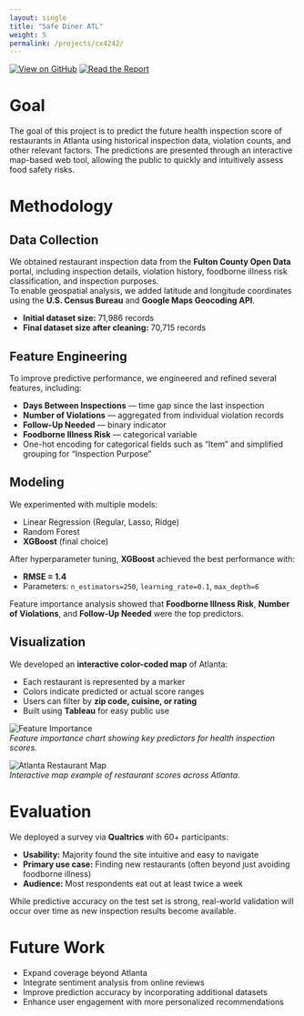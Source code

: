 ```yaml
---
layout: single
title: "Safe Diner ATL"
weight: 5
permalink: /projects/cx4242/
---
```


[![View on GitHub](https://img.shields.io/badge/View_on_GitHub-181717?style=for-the-badge&logo=github&logoColor=white)](https://github.com/AmanPatel117/CX4242Project)
[![Read the Report](https://img.shields.io/badge/Read_Paper-FF6F61?style=for-the-badge)](/assets/docs/team013report.pdf)

# Goal
The goal of this project is to predict the future health inspection score of restaurants in Atlanta using historical inspection data, violation counts, and other relevant factors. The predictions are presented through an interactive map-based web tool, allowing the public to quickly and intuitively assess food safety risks.

# Methodology
## Data Collection
We obtained restaurant inspection data from the **Fulton County Open Data** portal, including inspection details, violation history, foodborne illness risk classification, and inspection purposes.  
To enable geospatial analysis, we added latitude and longitude coordinates using the **U.S. Census Bureau** and **Google Maps Geocoding API**.

- **Initial dataset size:** 71,986 records  
- **Final dataset size after cleaning:** 70,715 records

## Feature Engineering
To improve predictive performance, we engineered and refined several features, including:
- **Days Between Inspections** — time gap since the last inspection  
- **Number of Violations** — aggregated from individual violation records  
- **Follow-Up Needed** — binary indicator  
- **Foodborne Illness Risk** — categorical variable  
- One-hot encoding for categorical fields such as “Item” and simplified grouping for “Inspection Purpose”

## Modeling
We experimented with multiple models:
- Linear Regression (Regular, Lasso, Ridge)
- Random Forest
- **XGBoost** (final choice)

After hyperparameter tuning, **XGBoost** achieved the best performance with:
- **RMSE = 1.4**
- Parameters: `n_estimators=250`, `learning_rate=0.1`, `max_depth=6`

Feature importance analysis showed that **Foodborne Illness Risk**, **Number of Violations**, and **Follow-Up Needed** were the top predictors.

## Visualization
We developed an **interactive color-coded map** of Atlanta:
- Each restaurant is represented by a marker
- Colors indicate predicted or actual score ranges
- Users can filter by **zip code, cuisine, or rating**
- Built using **Tableau** for easy public use

![Feature Importance](path/to/feature_importance.png)  
*Feature importance chart showing key predictors for health inspection scores.*

![Atlanta Restaurant Map](path/to/map_visualization.png)  
*Interactive map example of restaurant scores across Atlanta.*

# Evaluation
We deployed a survey via **Qualtrics** with 60+ participants:
- **Usability:** Majority found the site intuitive and easy to navigate
- **Primary use case:** Finding new restaurants (often beyond just avoiding foodborne illness)
- **Audience:** Most respondents eat out at least twice a week

While predictive accuracy on the test set is strong, real-world validation will occur over time as new inspection results become available.

# Future Work
- Expand coverage beyond Atlanta
- Integrate sentiment analysis from online reviews
- Improve prediction accuracy by incorporating additional datasets
- Enhance user engagement with more personalized recommendations

